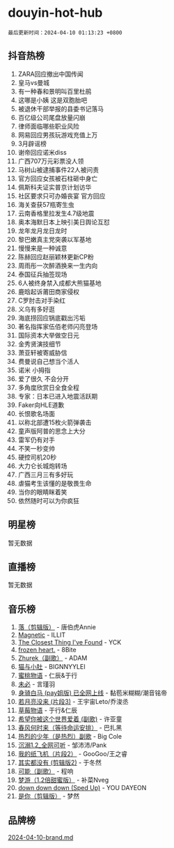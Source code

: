 # douyin-hot-hub

`最后更新时间：2024-04-10 01:13:23 +0800`

## 抖音热榜

1. ZARA回应撤出中国传闻
1. 皇马vs曼城
1. 有一种春和景明叫百里杜鹃
1. 这哪是小姨 这是双胞胎吧
1. 被退休干部举报的县委书记落马
1. 百亿级公司尾盘放量闪崩
1. 律师面临哪些职业风险
1. 网易回应男孩玩游戏充值上万
1. 3月辟谣榜
1. 谢帝回应诺米diss
1. 广西707万元彩票没人领
1. 马树山被逮捕事件22人被问责
1. 官方回应女孩被石柱砸中身亡
1. 佩斯科夫证实普京计划访华
1. 社区要求只可办婚丧宴 官方回应
1. 海关查获57瓶寄生虫
1. 云南香格里拉发生4.7级地震
1. 奥本海默日本上映引美日舆论互怼
1. 龙年龙月龙日龙时
1. 黎巴嫩真主党突袭以军基地
1. 慢慢来是一种诚意
1. 陈赫回应赵丽颖林更新CP粉
1. 周雨彤一次醉酒换来一生内向
1. 泰国征兵抽签现场
1. 6人被终身禁入成都大熊猫基地
1. 鹿晗起诉莆田商家侵权
1. C罗肘击对手染红
1. 义乌有多好逛
1. 海底捞回应锅底戳出污垢
1. 著名指挥家伍佰老师闪亮登场
1. 国际资本大举做空日元
1. 金秀贤演技细节
1. 萧亚轩被寄威胁信
1. 费曼说自己想当个活人
1. 诺米 小拇指
1. 爱了很久 不会分开
1. 多角度欣赏日全食全程
1. 专家：日本已进入地震活跃期
1. Faker向HLE道歉
1. 长恨歌名场面
1. 以称北部遭15枚火箭弹袭击
1. 童声版阿普的思念上大分
1. 雷军仍有对手
1. 不笑一秒变帅
1. 硬控司机20秒
1. 大力仑长城炮转场
1. 广西三月三有多好玩
1. 虐猫考生该懂的是敬畏生命
1. 当你的眼睛眯着笑
1. 依然随时可以为你疯狂

## 明星榜

暂无数据

## 直播榜

暂无数据

## 音乐榜

1. [落（剪辑版）](https://sf6-cdn-tos.douyinstatic.com/obj/tos-cn-ve-2774/o0h6HvN1BBbli9LtU3i5fQIleBQMF5Cg4TZmmC) - 唐伯虎Annie
1. [Magnetic](https://sf6-cdn-tos.douyinstatic.com/obj/tos-cn-ve-2774/oAQCYdBNZfLACGDmVFAsfAtpy32tqErgQ3XgBN) - ILLIT
1. [The Closest Thing I've Found](https://sf3-cdn-tos.douyinstatic.com/obj/tos-cn-ve-2774/514ab5d9146f4d2ca454b7adff8e5e4d) - YCK
1. [frozen heart.](https://sf3-cdn-tos.douyinstatic.com/obj/tos-cn-ve-2774/oIIWJfyjIACZA9zQMtnJ6hQQhFC4vhCupoRBsO) - 8Bite
1. [Zhurek（副歌）](https://sf5-hl-cdn-tos.douyinstatic.com/obj/tos-cn-ve-2774/ooQm8FBZQDlf0btEYgVpCcSCQfrdJGBEKZYBGS) - ADAM
1. [猫与小肚](https://sf5-hl-cdn-tos.douyinstatic.com/obj/tos-cn-ve-2774/osZeoClMECgK8DYl6VebABgbchEtPYQjZEnRtd) - BIGNNYYLEI
1. [蜜桃物语](https://sf3-cdn-tos.douyinstatic.com/obj/tos-cn-ve-2774/oIhOSCZtIACtYU4XQkngiW9kCBfVD1Fz9IYeqL) - 仁辰&于行
1. [未必](https://sf5-hl-cdn-tos.douyinstatic.com/obj/tos-cn-ve-2774/ogntQMFnKQDZUgTCYuJgfLEtleYZZFxBQqhhFB) - 言瑾羽
1. [身骑白马 (pay姐版) 已全网上线](https://sf5-hl-cdn-tos.douyinstatic.com/obj/tos-cn-ve-2774/oQLO5ZgLsFkaDhdIIveF2zUCgfweY0gWaH4AQG) - 黏苞米糊糊/潮音铭帝
1. [若月亮没来 (片段3)](https://sf5-hl-cdn-tos.douyinstatic.com/obj/tos-cn-ve-2774/okfyEUsGW1B1ovJi5JiN9IjvAT2lMwA054GoEB) - 王宇宙Leto/乔浚丞
1. [草莓物语](https://sf3-cdn-tos.douyinstatic.com/obj/tos-cn-ve-2774/okynhJ7jEAIIZBfsLgYMEI8QC3WbQNN66RKzhT) - 于行&仁辰
1. [希望你被这个世界爱着 (副歌)](https://sf3-cdn-tos.douyinstatic.com/obj/tos-cn-ve-2774/oUHCmWQfZlE3QQBKBeD8rCFLpJzPgCpImhsxMt) - 许亚童
1. [春风何时来（等待命运安排）](https://sf6-cdn-tos.douyinstatic.com/obj/tos-cn-ve-2774/oICBNbD3gelMfB4WgiD1KI2jQtXZE2FgHLwtsl) - 巴扎黑
1. [热烈的少年（是热烈）副歌](https://sf5-hl-cdn-tos.douyinstatic.com/obj/tos-cn-ve-2774/owVNI0CLDAUMtSz6TEYvfFBFL4UDFFhLfgK8fa) - Big Cole
1. [沉溺1.2_全网可听](https://sf5-hl-cdn-tos.douyinstatic.com/obj/tos-cn-ve-2774/ok2QoiBqsWAX9McZmWiI9gAB0EzwD4Xj6yfmtH) - 邹沛沛/Pank
1. [我的纸飞机（片段2）](https://sf5-hl-cdn-tos.douyinstatic.com/obj/tos-cn-ve-2774/oM2ZrKcg2CD5AeRB2gkeXOFB1IxAGJdZPazYHf) - GooGoo/王之睿
1. [其实都没有 (剪辑版2)](https://sf5-hl-cdn-tos.douyinstatic.com/obj/tos-cn-ve-2774/oEBNQenHZtBhxYjGgUDQk0BCHTigQafgFlbQ7k) - 于冬然
1. [可能（副歌）](https://sf3-cdn-tos.douyinstatic.com/obj/tos-cn-ve-2774/cde1731888894259b333569393c2fb51) - 程响
1. [梦游（1.2倍甜蜜版）](https://sf5-hl-cdn-tos.douyinstatic.com/obj/tos-cn-ve-2774/o4gyAUm8hwufoEABmwVIiQtHsFuGzAEEWtNMzo) - 补菜Nveg
1. [down down down (Sped Up)](https://sf5-hl-cdn-tos.douyinstatic.com/obj/tos-cn-ve-2774/ow80iABiXIO9DsFwK6WeZKMaJRi3BPJAotDy8m) - YOU DAYEON
1. [是你（剪辑版）](https://sf6-cdn-tos.douyinstatic.com/obj/tos-cn-ve-2774/46019dae783c4c969944217fe1cfafc4) - 梦然

## 品牌榜

[2024-04-10-brand.md](2024-04-10-brand.md)

